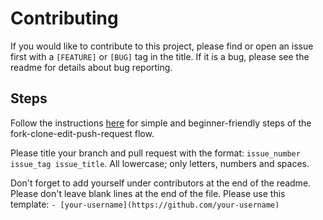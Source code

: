 # Contributing
If you would like to contribute to this project, please find or open an issue first with a `[FEATURE]` or `[BUG]` tag in the title. If it is a bug, please see the readme for details about bug reporting.

## Steps
Follow the instructions [here](https://github.com/firstcontributions/first-contributions) for simple and beginner-friendly steps of the fork-clone-edit-push-request flow.

Please title your branch and pull request with the format: `issue_number issue_tag issue_title`. All lowercase; only letters, numbers and spaces.

Don't forget to add yourself under contributors at the end of the readme. Please don't leave blank lines at the end of the file. Please use this template: `- [your-username](https://github.com/your-username)`